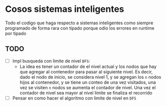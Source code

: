# Cosos sistemas inteligentes

Todo el codigo que haga respecto a sistemas inteligentes
como siempre programado de forma rara con tipado porque
odio los errores en runtime por tipado

## TODO

- [ ] Impl busqueda con limite de nivel `BFS`:
  - La idea es tener un contador de el nivel actual y
    los nodos que hay que agregar al contenedor para
    pasar al siguiente nivel. Es decir, dado el nodo
    de inicio, se considera nivel 1, y se agregan los `n`
    nodos hijos al contenedor, y se tiene un conteo de
    una vez visitados, una vez se visiten `n` nodos se
    aumenta el contador de nivel. Una vez el contador
    de nivel sea mayor al nivel limite se finaliza el
    recorrido
- [ ] Pensar en como hacer el algoritmo con limite de
      nivel en `DFS`
